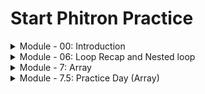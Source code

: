 # Start Phitron Practice

<details>
<summary>Module - 00: Introduction</summary>

- 👉 Initial Project and C Environment Setup

</details>
<details>
<summary>Module - 06: Loop Recap and Nested loop</summary>

- 👉 Problem-01: Inc & Dec Operator
- 👉 Problem-02: Even Numbers
- 👉 Problem-03: Even, Odd, Positive and Negative
- 👉 Problem-04: Fixed Password (EOF)
- 👉 Problem-05: Find max/Min Value
- 👉 Problem-06: Multiplication table
- 👉 Digits
- 👉 Nested Loop

</details>

<details>
<summary>Module - 7: Array</summary>

- 👉 Why need Array
- 👉 when need Array
- 👉 Create an Array
- 👉 Accessing An Array:
    when we Create a variable it will Create 4 bytes in memory but when we Create an array[5] it will Create 4 column in memory for better Accessing each column will take 4 bytes each. so when we want to access the value it will then add the value + the index of the array item.

- 👉 array input and output
- 👉 initialization and assign of any array
- 👉 Array Length
- 👉 Reverse An array
- 👉 Sum of An array;

</details>

<details>
<summary>Module - 7.5: Practice Day (Array)</summary>

- 👉 Problem-01: Summation
- 👉 Problem-02: Searching
- 👉 Problem-03: Replacement
- 👉 Problem-04: Lowest Number
- 👉 Problem-05: Reversing

</details>
